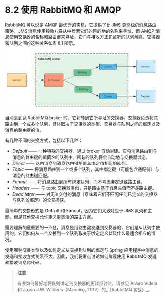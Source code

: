 # 8.2 使用 RabbitMQ 和 AMQP

RabbitMQ 可以说是 AMQP 最优秀的实现，它提供了比 JMS 更高级的消息路由策略。JMS 消息使用接收方将从中检索它们的目的地的名称来寻址，而 AMQP 消息使用交换器的名称和路由键来寻址，它们与接收方正在监听的队列解耦。交换器和队列之间的这种关系如图 8.1 所示。

![&#x56FE; 8.1 &#x53D1;&#x9001;&#x5230; RabbitMQ &#x4EA4;&#x6362;&#x5668;&#x7684;&#x6D88;&#x606F;&#x88AB;&#x8DEF;&#x7531;&#x5230;&#x591A;&#x4E2A;&#x961F;&#x5217;](../../.gitbook/assets/tu-8.1-fa-song-dao-rabbitmq-jiao-huan-qi-de-xiao-xi-bei-lu-you-dao-duo-ge-dui-lie.jpg)

当消息到达 RabbitMQ broker 时，它将转到它所寻址的交换器。交换器负责将其路由到一个或多个队列，具体取决于交换器的类型、交换器与队列之间的绑定以及消息的路由键的值。

有几种不同的交换方式，包括以下几种：

* _Default_ —— 一种特殊的交换器，通过 broker 自动创建。它将消息路由到与消息的路由键的值同名的队列中。所有的队列将会自动地与交换器绑定。
* _Direct_ —— 路由消息到消息路由键的值与绑定值相同的队列。
* _Topic_ —— 将消息路由到一个或多个队列，其中绑定键（可能包含通配符）与消息的路由键匹配。
* _Fanout_ —— 将消息路由到所有绑定队列，而不考虑绑定键或路由键。
* _Headers_ —— 与 topic 交换器类似，只是路由基于消息头值而不是路由键。
* _Dead letter_ —— 对无法交付的消息（意味着它们不匹配任何已定义的交换器与队列的绑定）的全部捕获。

最简单的交换形式是 Default 和 Fanout，因为它们大致对应于 JMS 队列和主题。但是其他交换允许定义更灵活的路由方案。

需要理解的最重要的一点是，消息是用路由键发送到交换器的，它们是从队列中使用的。它们如何从一个交换到一个队列取决于绑定定义以及什么最适合相应的情况。

使用哪种交换类型以及如何定义从交换到队列的绑定与 Spring 应用程序中消息的发送和接收方式关系不大。因此，我们将重点讨论如何编写使用 RabbitMQ 发送和接收消息的代码。

> **注意**
>
> 有关如何最好地将队列绑定到交换器的更详细讨论，请参见 Alvaro Videla 和 Jason J.W. Williams（Manning, 2012）的_《RabbitMQ 实战》_。

